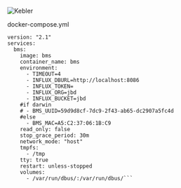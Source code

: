![Kebler](https://github.com/Sharkboy-j/jbd_bms_grafana/raw/main/grafana.png)

docker-compose.yml

```
version: "2.1"
services:
  bms:
    image: bms
    container_name: bms
    environment:
      - TIMEOUT=4
      - INFLUX_DBURL=http://localhost:8086
      - INFLUX_TOKEN=
      - INFLUX_ORG=jbd
      - INFLUX_BUCKET=jbd
    #if darwin
    # - BMS_UUID=59d9d8cf-7dc9-2f43-ab65-dc2907a5fc4d
    #else
      - BMS_MAC=A5:C2:37:06:1B:C9
    read_only: false
    stop_grace_period: 30m
    network_mode: "host"
    tmpfs:
      - /tmp
    tty: true
    restart: unless-stopped
    volumes:
      - /var/run/dbus/:/var/run/dbus/```
